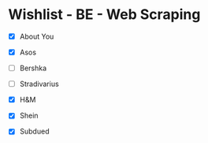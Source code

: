 # Wishlist - BE - Web Scraping

- [x] About You

- [x] Asos

- [ ] Bershka

- [ ] Stradivarius

- [x] H&M

- [x] Shein

- [x] Subdued

